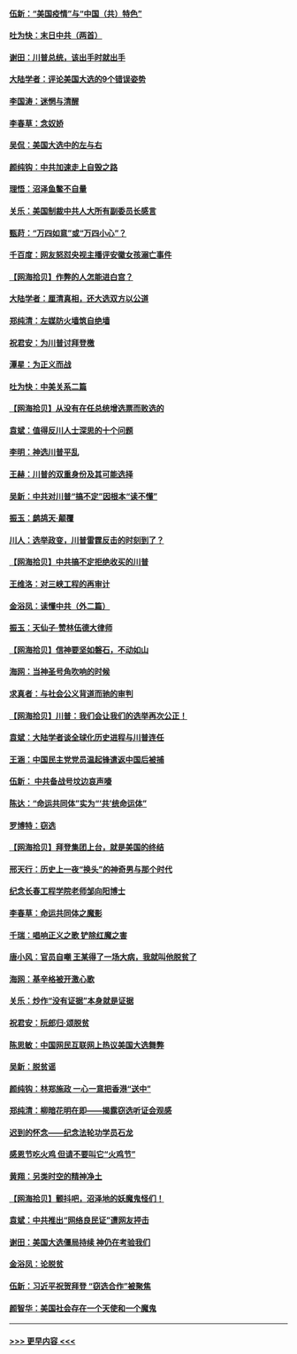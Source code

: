 #### [伍新：“美国疫情”与“中国（共）特色”](../pages/nsc993/n12611463.md?t=12110851) 
#### [吐为快：末日中共（两首）](../pages/nsc993/n12611461.md?t=12110851) 
#### [谢田：川普总统，该出手时就出手](../pages/nsc993/n12610905.md?t=12110851) 
#### [大陆学者：评论美国大选的9个错误姿势](../pages/nsc993/n12609586.md?t=12110851) 
#### [李国涛：迷惘与清醒](../pages/nsc993/n12607532.md?t=12110851) 
#### [李春草：念奴娇](../pages/nsc993/n12607083.md?t=12110851) 
#### [吴侃：美国大选中的左与右](../pages/nsc993/n12607054.md?t=12110851) 
#### [颜纯钩：中共加速走上自毁之路](../pages/nsc993/n12606473.md?t=12110851) 
#### [理悟：沼泽鱼鳖不自量](../pages/nsc993/n12606454.md?t=12110851) 
#### [关乐：美国制裁中共人大所有副委员长感言](../pages/nsc993/n12606442.md?t=12110851) 
#### [甄莳：“万四如意”或“万四小心”？](../pages/nsc993/n12606091.md?t=12110851) 
#### [千百度：网友怒怼央视主播评安徽女孩溺亡事件](../pages/nsc993/n12605370.md?t=12110851) 
#### [【网海拾贝】作弊的人怎能进白宫？](../pages/nsc993/n12603546.md?t=12110851) 
#### [大陆学者：厘清真相，还大选双方以公道](../pages/nsc993/n12603475.md?t=12110851) 
#### [郑纯清：左媒防火墙筑自绝墙](../pages/nsc993/n12602226.md?t=12110851) 
#### [祝君安：为川普讨拜登檄](../pages/nsc993/n12602199.md?t=12110851) 
#### [潭星：为正义而战](../pages/nsc993/n12600926.md?t=12110851) 
#### [吐为快：中美关系二篇](../pages/nsc993/n12600908.md?t=12110851) 
#### [【网海拾贝】从没有在任总统增选票而败选的](../pages/nsc993/n12600435.md?t=12110851) 
#### [袁斌：值得反川人士深思的十个问题](../pages/nsc993/n12600332.md?t=12110851) 
#### [李明：神选川普平乱](../pages/nsc993/n12599751.md?t=12110851) 
#### [王赫：川普的双重身份及其可能选择](../pages/nsc993/n12599723.md?t=12110851) 
#### [吴新：中共对川普“搞不定”因根本“读不懂”](../pages/nsc993/n12599502.md?t=12110851) 
#### [振玉：鹧鸪天‧颠覆](../pages/nsc993/n12599494.md?t=12110851) 
#### [川人：选举政变，川普雷霆反击的时刻到了？](../pages/nsc993/n12599291.md?t=12110851) 
#### [【网海拾贝】中共搞不定拒绝收买的川普](../pages/nsc993/n12598955.md?t=12110851) 
#### [王维洛：对三峡工程的再审计](../pages/nsc993/n12598436.md?t=12110851) 
#### [金浴凤：读懂中共（外二篇）](../pages/nsc993/n12597943.md?t=12110851) 
#### [振玉：天仙子‧赞林伍德大律师](../pages/nsc993/n12597929.md?t=12110851) 
#### [【网海拾贝】信神要坚如磐石，不动如山](../pages/nsc993/n12597901.md?t=12110851) 
#### [海网：当神圣号角吹响的时候](../pages/nsc993/n12595891.md?t=12110851) 
#### [求真者：与社会公义背道而驰的审判](../pages/nsc993/n12595868.md?t=12110851) 
#### [【网海拾贝】川普：我们会让我们的选举再次公正！](../pages/nsc993/n12594930.md?t=12110851) 
#### [袁斌：大陆学者谈全球化历史进程与川普连任](../pages/nsc993/n12594690.md?t=12110851) 
#### [王涵：中国民主党党员温起锋遣返中国后被捕](../pages/nsc993/n12594540.md?t=12110851) 
#### [伍新： 中共备战号坟边哀声嚎](../pages/nsc993/n12593086.md?t=12110851) 
#### [陈达：“命运共同体”实为“‘共’统命运体”](../pages/nsc993/n12590865.md?t=12110851) 
#### [罗博特：窃选](../pages/nsc993/n12590619.md?t=12110851) 
#### [【网海拾贝】拜登集团上台，就是美国的终结](../pages/nsc993/n12589725.md?t=12110851) 
#### [邢天行：历史上一夜“换头”的神奇男与那个时代](../pages/nsc993/n12589424.md?t=12110851) 
#### [纪念长春工程学院老师邹向阳博士](../pages/nsc993/n12585390.md?t=12110851) 
#### [李春草：命运共同体之魔影](../pages/nsc993/n12585026.md?t=12110851) 
#### [千瑞：唱响正义之歌 铲除红魔之害](../pages/nsc993/n12585002.md?t=12110851) 
#### [唐小风：官员自嘲 王某得了一场大病，我就叫他脱贫了](../pages/nsc993/n12584981.md?t=12110851) 
#### [海网：基辛格被开激心歌](../pages/nsc993/n12584946.md?t=12110851) 
#### [关乐：炒作“没有证据”本身就是证据](../pages/nsc993/n12583146.md?t=12110851) 
#### [祝君安：阮郎归‧颂脱贫](../pages/nsc993/n12583119.md?t=12110851) 
#### [陈思敏：中国网民互联网上热议美国大选舞弊](../pages/nsc993/n12582845.md?t=12110851) 
#### [吴新：脱贫谣](../pages/nsc993/n12580839.md?t=12110851) 
#### [颜纯钩：林郑施政 一心一意把香港“送中”](../pages/nsc993/n12580805.md?t=12110851) 
#### [郑纯清：柳暗花明在即——揭露窃选听证会观感](../pages/nsc993/n12580795.md?t=12110851) 
#### [迟到的怀念——纪念法轮功学员石龙](../pages/nsc993/n12580245.md?t=12110851) 
#### [感恩节吃火鸡  但请不要叫它“火鸡节”](../pages/nsc993/n12580252.md?t=12110851) 
#### [黄翔：另类时空的精神净土](../pages/nsc993/n12578638.md?t=12110851) 
#### [【网海拾贝】颤抖吧，沼泽地的妖魔鬼怪们！](../pages/nsc993/n12578552.md?t=12110851) 
#### [袁斌：中共推出“网络良民证”遭网友抨击](../pages/nsc993/n12578511.md?t=12110851) 
#### [谢田：美国大选僵局持续 神仍在考验我们](../pages/nsc993/n12577432.md?t=12110851) 
#### [金浴凤：论脱贫](../pages/nsc993/n12576386.md?t=12110851) 
#### [伍新：习近平祝贺拜登 “窃选合作”被聚焦](../pages/nsc993/n12576358.md?t=12110851) 
#### [颜智华：美国社会存在一个天使和一个魔鬼](../pages/nsc993/n12574299.md?t=12110851) 

----
#### [ >>> 更早内容 <<< ](../indexes/nsc993-earlier.md)
